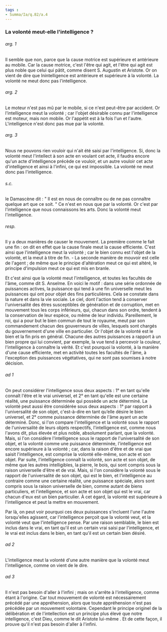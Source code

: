 ```yaml
---
tags : 
- Summa/Ia/q.82/a.4
---
```


### La volonté meut-elle l'intelligence ?



###### arg. 1
Il semble que non, parce que la cause motrice est supérieure et antérieure au mobile. Car la cause motrice, c'est l'être qui agit, et l'être qui agit est plus noble que celui qui pâtit, comme disent S. Augustin et Aristote. Or on vient de dire que Inintelligence est antérieure et supérieure à la volonté. La volonté ne meut donc pas l'intelligence. 

###### arg. 2
Le moteur n'est pas mû par le mobile, si ce n'est peut-être par accident. Or l'intelligence meut la volonté ; car l'objet désirable connu par l'intelligence est moteur, mais non mobile. Or l'appétit est à la fois l'un et l'autre. L'intelligence n'est donc pas mue par la volonté. 

###### arg. 3
Nous ne pouvons rien vouloir qui n'ait été saisi par l'intelligence. Si, donc la volonté meut l'intellect à son acte en voulant cet acte, il faudra encore qu'un acte d'intelligence précède ce vouloir, et un autre vouloir cet acte d'intelligence et ainsi à l'infini, ce qui est impossible. La volonté ne meut donc pas l'intelligence. 

###### s.c.
le Damascène dit : " Il est en nous de connaître ou de ne pas connaître quelque art que ce soit. " Ce n'est en nous que par la volonté. Or c'est par l'intelligence que nous connaissons les arts. Donc la volonté meut l'intelligence. 

###### resp.
Il y a deux manières de causer le mouvement. La première comme le fait une fin : on dit en effet que la cause finale meut la cause efficiente. C'est ainsi que l'intelligence meut la volonté ; car le bien connu est l'objet de la volonté, et la meut à titre de fin. - La seconde manière de mouvoir est celle de l'agent ; de même que le principe d'altération meut ce qui est altéré, le principe d'impulsion meut ce qui est mis en branle. 

Et c'est ainsi que la volonté meut l'intelligence, et toutes les facultés de l'âme, comme dit S. Anselme. En voici le motif : dans une série ordonnée de puissances actives, la puissance qui tend à une fin universelle meut les puissances qui ont pour objet des fins particulières. Cela se constate dans la nature et dans la vie sociale. Le ciel, dont l'action tend à conserver l'universalité des êtres susceptibles de génération et de corruption, met en mouvement tous les corps inférieurs, qui, chacun dans son ordre, tendent à la conservation de leur espèce, ou même de leur individu. Pareillement, le roi, qui a pour but le bien commun de tout le royaume, meut par son commandement chacun des gouverneurs de villes, lesquels sont chargés du gouvernement d'une ville en particulier. Or l'objet de la volonté est le bien et la fin pris en général. Chacune des autres puissances a rapport à un bien propre qui lui convient, par exemple, la vue tend à percevoir la couleur, l'intelligence à connaître la vérité. Et c'est pourquoi la volonté, à la manière d'une cause efficiente, met en activité toutes les facultés de l'âme, à l'exception des puissances végétatives, qui ne sont pas soumises à notre décision. 

###### ad 1
On peut considérer l'intelligence sous deux aspects : 1° en tant qu'elle connaît l'être et le vrai universel, et 2° en tant qu'elle est une certaine réalité, une puissance déterminée qui possède un acte déterminé. La volonté peut aussi être considérée sous deux aspects : 1° par rapport à l'universalité de son objet, c'est-à-dire en tant qu’elle désire le bien universel, et 2° comme puissance déterminée de l'âme ayant un acte déterminé. Donc, si l'on compare l'intelligence et la volonté sous le rapport de l'universalité de leurs objets respectifs, l'intelligence est, comme nous l'avons dit, plus élevée et plus noble, absolument parlant, que la volonté. Mais, si l'on considère l'intelligence sous le rapport de l'universalité de son objet, et la volonté comme une puissance déterminée, l'intelligence est encore supérieure à la volonté ; car, dans la raison d'être et de vrai que saisit l'intelligence, est comprise la volonté elle-même, son acte et son objet. Par suite, l'intelligence connaît la volonté, son acte et son objet, de même que les autres intelligibles, la pierre, le bois, qui sont compris sous la raison universelle d'être et de vrai. Mais, si l'on considère la volonté sous le rapport de l'universalité de son objet, qui est le bien, et l'intelligence au contraire comme une certaine réalité, une puissance spéciale, alors sont compris sous la raison universelle de bien, comme autant de biens particuliers, et l'intelligence, et son acte et son objet qui est le vrai, car chacun d'eux est un bien particulier. À cet égard, la volonté est supérieure à l'intelligence et peut la mettre en mouvement. 

Par là, on peut voir pourquoi ces deux puissances s'incluent l'une l'autre lorsqu'elles agissent, car l'intelligence perçoit que la volonté veut, et la volonté veut que l'intelligence pense. Par une raison semblable, le bien est inclus dans le vrai, en tant qu'il est un certain vrai saisi par l'intelligence, et le vrai est inclus dans le bien, en tant qu'il est un certain bien désiré. 

###### ad 2
L'intelligence meut la volonté d'une autre manière que la volonté meut l'intelligence, comme on vient de le dire. 

###### ad 3
Il n'est pas besoin d'aller à l'infini ; mais on s'arrête à l'intelligence, comme étant à l'origine. Car tout mouvement de volonté est nécessairement précédé par une appréhension, alors que toute appréhension n'est pas précédée par un mouvement volontaire. Cependant le principe originel de la délibération et de l'intellection est un principe plus élevé que notre intelligence, c'est Dieu, comme le dit Aristote lui-même . Et de cette façon, il prouve qu'il n'est pas besoin d'aller à l'infini. 

